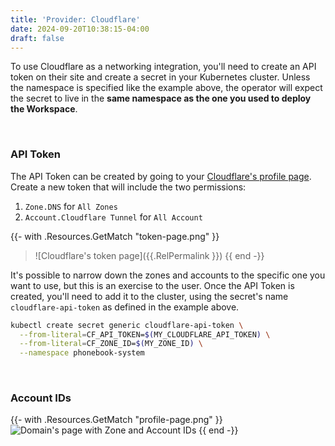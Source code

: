 ```yaml
---
title: 'Provider: Cloudflare'
date: 2024-09-20T10:38:15-04:00
draft: false
---
```


To use Cloudflare as a networking integration, you'll need to create an API token on their site and create a secret in your Kubernetes cluster. Unless the namespace is specified like the example above, the operator will expect the secret to live in the **same namespace as the one you used to deploy the Workspace**.

&nbsp;

### API Token

The API Token can be created by going to your [Cloudflare's profile page](https://dash.cloudflare.com/profile/api-tokens). Create a new token that will include the two permissions:

1. `Zone.DNS` for `All Zones`
2. `Account.Cloudflare Tunnel` for `All Account`

{{- with .Resources.GetMatch "token-page.png" }}
> ![Cloudflare's token page]({{.RelPermalink }})
{{ end -}}

It's possible to narrow down the zones and accounts to the specific one you want to use, but this is an exercise to the user. Once the API Token is created, you'll need to add it to the cluster, using the secret's name `cloudflare-api-token` as defined in the example above.

```sh
kubectl create secret generic cloudflare-api-token \
  --from-literal=CF_API_TOKEN=$(MY_CLOUDFLARE_API_TOKEN) \
  --from-literal=CF_ZONE_ID=$(MY_ZONE_ID) \
  --namespace phonebook-system
```

&nbsp;

### Account IDs

{{- with .Resources.GetMatch "profile-page.png" }}
![Domain's page with Zone and Account IDs]({{.RelPermalink}})
{{ end -}}

